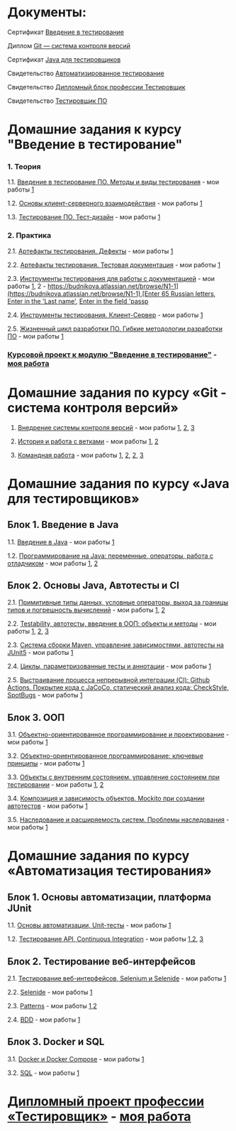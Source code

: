 # Документы: 
Сертификат [Введение в тестирование](https://drive.google.com/file/d/149Qk9PoiDi4iPHnv8ZuEH6yf2lf0dW3Q/view?usp=sharing)

Диплом [Git — система контроля версий](https://drive.google.com/file/d/1f0D3jg3mQwpwhz79wq_H12CLxy843sRU/view?usp=sharing)

Сертификат [Java для тестировщиков](https://drive.google.com/file/d/1Q7fBeooYQLgNAluO-v12s5vZfIrnAFpH/view?usp=sharing)

Свидетельство [Автоматизированное тестирование](https://drive.google.com/file/d/1QgJfjAZXkoAU5PEprEuvvPyJgXlq7iUD/view?usp=sharing)

Свидетельство [Дипломный блок профессии Тестировщик](https://drive.google.com/file/d/1nKoGUpw7w_eHrUeEQHx2x-7EZzq2Q1IV/view?usp=sharing)

Свидетельство [Тестировщик ПО](https://drive.google.com/file/d/1IHUg2jq6GNndgNaT4PtRNrQkn_2-clT5/view?usp=sharinghttps://drive.google.com/file/d/1IHUg2jq6GNndgNaT4PtRNrQkn_2-clT5/view?usp=sharing)

# Домашние задания к курсу "Введение в тестирование"

### 1. Теория

1.1. [Введение в тестирование ПО. Методы и виды тестирования](https://github.com/netology-code/iqa-homeworks/tree/iqa-12/1.1/) - мои работы
[1](https://docs.google.com/document/d/1DD-xl6qFAIhTw1AyHVM8Sk89TSCWWwA9nb5MB5pzovI/edit?usp=sharing)

1.2. [Основы клиент-серверного взаимодействия](https://github.com/netology-code/iqa-homeworks/tree/iqa-12/1.2/) - мои работы
[1](https://docs.google.com/document/d/1X-zM5XxTcWkCuosCkp2OvytLqqI231v1LozF9-we-GY/edit?usp=sharing)

1.3. [Тестирование ПО. Тест-дизайн](https://github.com/netology-code/iqa-homeworks/tree/iqa-12/1.3/) - мои работы
[1](https://docs.google.com/document/d/1KLSjCRzUVFWZhEJD5Cig6yP7MkHKmzbBHTyq76kKvgQ/edit?usp=sharing)

### 2. Практика

2.1. [Артефакты тестирования. Дефекты](https://github.com/netology-code/iqa-homeworks/tree/iqa-12/2.1/) - мои работы
[1](https://docs.google.com/document/d/1OQw8uKPKryXN5f8V8oTHl0FqXky2AGerlQL811oL3lI/edit?usp=sharing)

2.2. [Артефакты тестирования. Тестовая документация](https://github.com/netology-code/iqa-homeworks/tree/iqa-12/2.2/) - мои работы
[1](https://docs.google.com/spreadsheets/d/1GQlkzf6U4e6rE5eOfPPt18YXd-vIlLRxmHL_cJkvv0o/edit?usp=sharing)

2.3. [Инструменты тестирования для работы с документацией](https://github.com/netology-code/iqa-homeworks/tree/iqa-12/2.3) - мои работы
[1](https://docs.google.com/spreadsheets/d/16ieCqRp_2rV4RgHg0bEzcKGRc2FOaUiPI9vICSgkt3U/edit?usp=sharing), 2 - [https://budnikova.atlassian.net/browse/N1-1](https://budnikova.atlassian.net/browse/N1-1),[Enter 65 Russian letters](https://drive.google.com/file/d/12wVE-dNkeStGoegyHqfG6YvfACOw2a_q/view?usp=sharing),
[Enter in the 'Last name'](https://drive.google.com/file/d/1rKBQSce5-bnvCWidwSjWbWizvLsaTtst/view?usp=sharing), [Enter in the field 'passp](https://drive.google.com/file/d/1HPTl4XYxrYMf8dFyIA8ZeAPfWYbIK_mh/view?usp=sharing)

2.4. [Инструменты тестирования. Клиент-Сервер](https://github.com/netology-code/iqa-homeworks/tree/iqa-12/2.4) - мои работы
[1](https://docs.google.com/document/d/1JWoVNeQTWwgLF1lyLIxlECixq7dC0o_8nZl1cABMi3g/edit?usp=sharing)

2.5. [Жизненный цикл разработки ПО. Гибкие методологии разработки ПО](https://github.com/netology-code/iqa-homeworks/tree/iqa-12/2.5/) - мои работы
[1](https://docs.google.com/document/d/1Uxd0msy9f-u_YjvuaGz1MXd_Xi83H3gnhyRqDkNj5oY/edit?usp=sharing)

### [Курсовой проект к модулю "Введение в тестирование"](https://github.com/BudnikovaNastiya/iqa-diplom) - [моя работа](https://docs.google.com/spreadsheets/d/18xnJir8Mnz8yhD1MB4nsQ9xfOmp-rqqHV1DhPc37fYM/edit?usp=sharing) 

# Домашние задания по курсу «Git - система контроля версий»

1. [Внедрение системы контроля версий](https://github.com/BudnikovaNastiya/git-homeworks/blob/master/introduction) - мои работы
[1](https://github.com/BudnikovaNastiya/NeuroStartUp), [2](https://github.com/BudnikovaNastiya/NeuroStartUp1), [3](https://github.com/BudnikovaNastiya/git-homeworks-neuro)

1. [История и работа с ветками](https://github.com/BudnikovaNastiya/git-homeworks/blob/master/branch) - мои работы
[1](https://github.com/BudnikovaNastiya/NeuroStartUp2/tree/feature/code-documentation), [2](https://github.com/BudnikovaNastiya/git-homeworks-neuro-merge)

1. [Командная работа](https://github.com/BudnikovaNastiya/git-homeworks/blob/master/remote) - мои работы
[1](https://github.com/BudnikovaNastiya/git-homeworks-neuro-fork), [2](https://github.com/netology-code/git-homeworks-neuro-issues/issues/3403), [2](https://github.com/netology-code/git-homeworks-neuro-issues/issues/3404), [3](https://github.com/netology-code/git-homeworks-neuro-pr/pull/1761)

# Домашние задания по курсу «Java для тестировщиков»

## Блок 1. Введение в Java

1.1. [Введение в Java](https://github.com/BudnikovaNastiya/javaqa-homeworks/blob/master/intro) - мои работы [1](https://github.com/BudnikovaNastiya/Java-1.1-1.git)

1.2. [Программирование на Java: переменные, операторы, работа с отладчиком](https://github.com/BudnikovaNastiya/javaqa-homeworks/blob/master/programming) - мои работы [1](https://github.com/BudnikovaNastiya/java-2.1.git), [2](https://github.com/BudnikovaNastiya/java-2-2.git)

## Блок 2. Основы Java, Автотесты и CI

2.1. [Примитивные типы данных, условные операторы, выход за границы типов и погрешность вычислений](https://github.com/BudnikovaNastiya/javaqa-homeworks/blob/master/data) - мои работы [1](https://github.com/BudnikovaNastiya/java-2-1-1.git), [2](https://github.com/BudnikovaNastiya/java-2-1-2.git)

2.2. [Testability, автотесты, введение в ООП: объекты и методы](https://github.com/BudnikovaNastiya/javaqa-homeworks/blob/master/methods) - мои работы
[1](https://github.com/BudnikovaNastiya/java-2-2-1), [2](https://github.com/BudnikovaNastiya/java-2-2-2), [3](https://github.com/BudnikovaNastiya/java-2-2-3)

2.3. [Система сборки Maven, управление зависимостями, автотесты на JUnit5](https://github.com/BudnikovaNastiya/javaqa-homeworks/blob/master/maven-junit) - мои работы
[1](https://github.com/BudnikovaNastiya/java-2-3-1)

2.4. [Циклы, параметризованные тесты и аннотации](https://github.com/BudnikovaNastiya/javaqa-homeworks/blob/master/params)  - мои работы
[1](https://github.com/BudnikovaNastiya/Java-2-4-1)

2.5. [Выстраивание процесса непрерывной интеграции (CI): Github Actions. Покрытие кода с JaCoCo, статический анализ кода: CheckStyle, SpotBugs](https://github.com/BudnikovaNastiya/javaqa-homeworks/blob/master/ci)  - мои работы
[1](https://github.com/BudnikovaNastiya/Java-2-1-5.git)

## Блок 3. ООП

3.1. [Объектно-ориентированное программирование и проектирование](https://github.com/BudnikovaNastiya/javaqa-homeworks/blob/master/oop1)  - мои работы
[1](https://github.com/BudnikovaNastiya/java-3.1.1)

3.2. [Объектно-ориентированное программирование: ключевые принципы](https://github.com/BudnikovaNastiya/javaqa-homeworks/blob/master/oop2) - мои работы
[1](https://github.com/BudnikovaNastiya/3-2-1)

3.3. [Объекты с внутренним состоянием, управление состоянием при тестировании](https://github.com/BudnikovaNastiya/javaqa-homeworks/blob/master/state) - мои работы
[1](https://github.com/BudnikovaNastiya/java-3.1.1/pull/1), [2](https://github.com/BudnikovaNastiya/java-3.1.1/pull/2)

3.4. [Композиция и зависимость объектов. Mockito при создании автотестов](https://github.com/BudnikovaNastiya/javaqa-homeworks/blob/master/dependency) - мои работы
[1](https://github.com/BudnikovaNastiya/Java-3-4-1/pull/1)

3.5. [Наследование и расширяемость систем. Проблемы наследования](https://github.com/BudnikovaNastiya/javaqa-homeworks/blob/master/inheritance) - мои работы
[1](https://github.com/BudnikovaNastiya/3-5-1/pull/1)

# Домашние задания по курсу «Автоматизация тестирования»

## Блок 1. Основы автоматизации, платформа JUnit

1.1. [Основы автоматизации, Unit-тесты](https://github.com/BudnikovaNastiya/aqa-homeworks/blob/master/basics) - мои работы
[1](https://github.com/BudnikovaNastiya/4-1-1)

1.2. [Тестирование API, Continuous Integration](https://github.com/BudnikovaNastiya/aqa-homeworks/blob/master/api-ci) - мои работы
[1,2](https://github.com/BudnikovaNastiya/4-2-1), [3](https://github.com/BudnikovaNastiya/4-2-3)

## Блок 2. Тестирование веб-интерфейсов

2.1. [Тестирование веб-интерфейсов, Selenium и Selenide](https://github.com/BudnikovaNastiya/aqa-homeworks/blob/master/web) - мои работы
[1](https://github.com/BudnikovaNastiya/a2-1)

2.2. [Selenide](https://github.com/BudnikovaNastiya/aqa-homeworks/blob/master/selenide) - мои работы
[1](https://github.com/BudnikovaNastiya/a2-2)

2.3. [Patterns](https://github.com/BudnikovaNastiya/aqa-homeworks/blob/master/patterns) - мои работы
[1](https://github.com/BudnikovaNastiya/a2-3-1),[2](hhttps://github.com/BudnikovaNastiya/a2-3-2) 

2.4. [BDD](https://github.com/BudnikovaNastiya/aqa-homeworks/blob/master/bdd) - мои работы
[1](https://github.com/BudnikovaNastiya/a2-4)

## Блок 3. Docker и SQL

3.1. [Docker и Docker Compose](https://github.com/BudnikovaNastiya/aqa-homeworks/blob/master/docker) - мои работы
[1](https://github.com/BudnikovaNastiya/a3-1-1)

3.2. [SQL](shttps://github.com/BudnikovaNastiya/aqa-homeworks/blob/master/sql) - мои работы
[1](https://github.com/BudnikovaNastiya/a3-2-1)

# [Дипломный проект профессии «Тестировщик»](https://github.com/netology-code/qa-diploma) - [моя работа](https://github.com/BudnikovaNastiya/QA-Diploma) 
